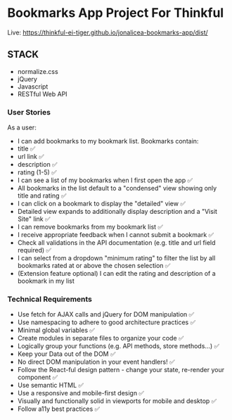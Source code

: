 # Bookmarks App Project For Thinkful

Live: https://thinkful-ei-tiger.github.io/jonalicea-bookmarks-app/dist/

## STACK
- normalize.css
- jQuery
- Javascript
- RESTful Web API

### User Stories
As a user:

- I can add bookmarks to my bookmark list. Bookmarks contain:
 - title ✅
 - url link ✅
 - description ✅
 - rating (1-5) ✅
- I can see a list of my bookmarks when I first open the app ✅
- All bookmarks in the list default to a "condensed" view showing only title and rating ✅
- I can click on a bookmark to display the "detailed" view ✅
- Detailed view expands to additionally display description and a "Visit Site" link ✅
- I can remove bookmarks from my bookmark list ✅
- I receive appropriate feedback when I cannot submit a bookmark ✅
- Check all validations in the API documentation (e.g. title and url field required) ✅
- I can select from a dropdown "minimum rating" to filter the list by all bookmarks rated at or above the chosen selection ✅
- (Extension feature optional) I can edit the rating and description of a bookmark in my list
 
### Technical Requirements
- Use fetch for AJAX calls and jQuery for DOM manipulation ✅
- Use namespacing to adhere to good architecture practices ✅
- Minimal global variables ✅
- Create modules in separate files to organize your code ✅
- Logically group your functions (e.g. API methods, store methods...) ✅
- Keep your Data out of the DOM ✅
- No direct DOM manipulation in your event handlers! ✅
- Follow the React-ful design pattern - change your state, re-render your component ✅
- Use semantic HTML ✅
- Use a responsive and mobile-first design ✅
- Visually and functionally solid in viewports for mobile and desktop ✅
- Follow a11y best practices ✅
